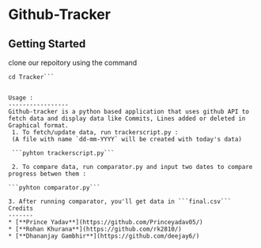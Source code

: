 Github-Tracker
==================

Getting Started
---------------
clone our repoitory using the command

```git clone https://github.com/Github-Tracker/Github-Tracker Tracker
cd Tracker```


Usage :
-----------------
Github-tracker is a python based application that uses github API to fetch data and display data like Commits, Lines added or deleted in Graphical format.
 1. To fetch/update data, run trackerscript.py :
 (A file with name `dd-mm-YYYY` will be created with today's data)
 
 ```pyhton trackerscript.py```
 
 2. To compare data, run comparator.py and input two dates to compare progress betwen them :

```pyhton comparator.py```

3. After running comparator, you'll get data in ```final.csv``` 
Credits
-------
* [**Prince Yadav**](https://github.com/Princeyadav05/)
* [**Rohan Khurana**](https://github.com/rk2810/)
* [**Dhananjay Gambhir**](https://github.com/deejay6/)
 

